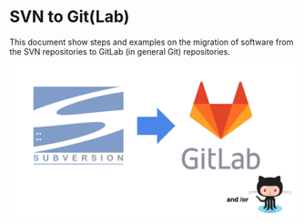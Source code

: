 # SVN to Git(Lab)

This document show steps and examples on the migration of software from the SVN repositories to GitLab (in general Git) repositories.

![](SVN_to_Git.png)